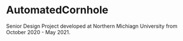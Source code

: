 # AutomatedCornhole
Senior Design Project developed at Northern Michiagn University from October 2020 - May 2021. 
